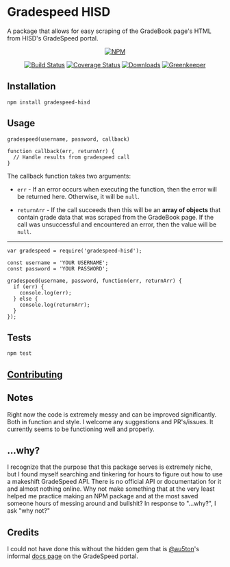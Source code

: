 Gradespeed HISD
=========

A package that allows for easy scraping of the GradeBook page's HTML from HISD's GradeSpeed portal.

<p align="center">
    <a href="https://nodei.co/npm/gradespeed-hisd/">
        <img src="https://nodei.co/npm/gradespeed-hisd.png?downloads=true&downloadRank=true&stars=true"
            alt="NPM"></a>
</p>
<p align="center">
    <a href="https://circleci.com/gh/TheOdd/gradespeed-hisd">
        <img src="https://img.shields.io/circleci/project/github/TheOdd/gradespeed-hisd.svg"
            alt="Build Status"></a>
    <a href="https://coveralls.io/github/TheOdd/gradespeed-hisd">
      <img src="https://img.shields.io/coveralls/github/TheOdd/gradespeed-hisd.svg"
            alt="Coverage Status"></a>
    <a href="https://www.npmjs.com/package/gradespeed-hisd">
        <img src="https://img.shields.io/npm/dt/gradespeed-hisd.svg"
            alt="Downloads"></a>
    <a href="https://greenkeeper.io/">
        <img src="https://badges.greenkeeper.io/TheOdd/gradespeed-hisd.svg"
            alt="Greenkeeper"></a>
</p>

## Installation

  `npm install gradespeed-hisd`

## Usage

  `gradespeed(username, password, callback)`

    function callback(err, returnArr) {
      // Handle results from gradespeed call
    }

  The callback function takes two arguments:
  - `err` - If an error occurs when executing the function, then the error will be returned here. Otherwise, it will be `null`.

  - `returnArr` - If the call succeeds then this will be an **array of objects** that contain grade data that was scraped from the GradeBook page. If the call was unsuccessful and encountered an error, then the value will be `null`.

---

    var gradespeed = require('gradespeed-hisd');

    const username = 'YOUR USERNAME';
    const password = 'YOUR PASSWORD';

    gradespeed(username, password, function(err, returnArr) {
      if (err) {
        console.log(err);
      } else {
        console.log(returnArr);
      }
    });

## Tests

  `npm test`

## [Contributing][3]

## Notes

Right now the code is extremely messy and can be improved significantly. Both in function and style. I welcome any suggestions and PR's/issues. It currently seems to be functioning well and properly.

## ...why?

I recognize that the purpose that this package serves is extremely niche, but I found myself searching and tinkering for hours to figure out how to use a makeshift GradeSpeed API. There is no official API or documentation for it and almost nothing online. Why not make something that at the very least helped me practice making an NPM package and at the most saved someone hours of messing around and bullshit? In response to "...why?", I ask "why not?"

## Credits

I could not have done this without the hidden gem that is [@au5ton][1]'s informal [docs page][2] on the GradeSpeed portal.

[1]:https://github.com/au5ton
[2]:https://github.com/au5ton/docs/wiki/GradeSpeed-(ParentStudentConnect)
[3]:https://github.com/TheOdd/gradespeed-hisd/blob/master/CONTRIBUTING.md
